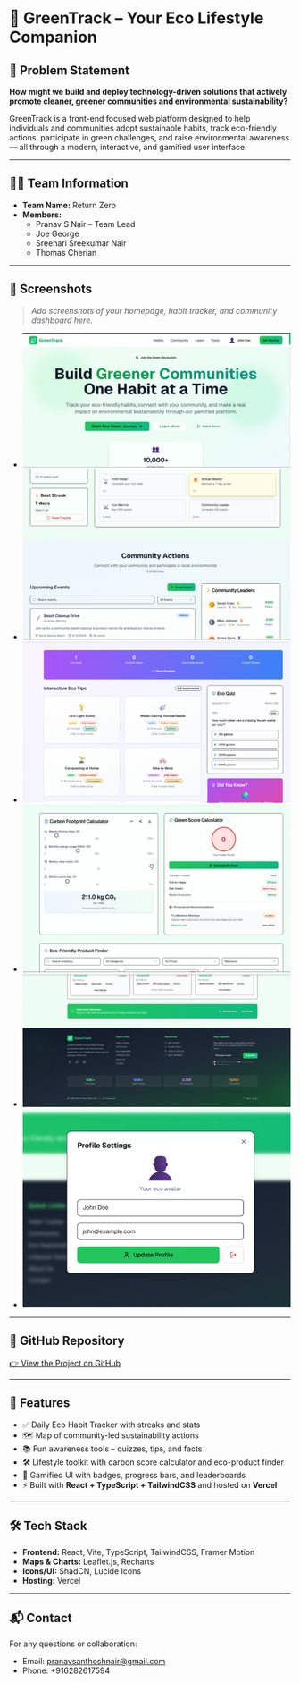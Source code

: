 # 🌿 GreenTrack – Your Eco Lifestyle Companion

## 🧩 Problem Statement

**How might we build and deploy technology-driven solutions that actively promote cleaner, greener communities and environmental sustainability?**

GreenTrack is a front-end focused web platform designed to help individuals and communities adopt sustainable habits, track eco-friendly actions, participate in green challenges, and raise environmental awareness — all through a modern, interactive, and gamified user interface.

---

## 👨‍💻 Team Information

- **Team Name:** Return Zero
- **Members:**
  - Pranav S Nair – Team Lead
  - Joe George
  - Sreehari Sreekumar Nair
  - Thomas Cherian

---

## 📸 Screenshots

> _Add screenshots of your homepage, habit tracker, and community dashboard here._

- ![Homepage](./assets/1.png)
- ![Community Actions](./assets/2.png)
- ![Learning Area](./assets/3.png)
- ![Tools](./assets/4.png)
- ![Footer](./assets/5.png)
- ![Profile](./assets/6.png)

---

## 🔗 GitHub Repository

[👉 View the Project on GitHub](https://github.com/Pranavsanthoshnair/GreenTrack)

---

## 🚀 Features

- ✅ Daily Eco Habit Tracker with streaks and stats
- 🗺️ Map of community-led sustainability actions
- 📚 Fun awareness tools – quizzes, tips, and facts
- 🛠️ Lifestyle toolkit with carbon score calculator and eco-product finder
- 🎨 Gamified UI with badges, progress bars, and leaderboards
- ⚡ Built with **React + TypeScript + TailwindCSS** and hosted on **Vercel**

---

## 🛠️ Tech Stack

- **Frontend:** React, Vite, TypeScript, TailwindCSS, Framer Motion
- **Maps & Charts:** Leaflet.js, Recharts
- **Icons/UI:** ShadCN, Lucide Icons
- **Hosting:** Vercel

---

## 📬 Contact

For any questions or collaboration:
- Email: pranavsanthoshnair@gmail.com
- Phone: +916282617594
  
